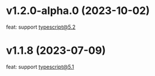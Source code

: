 # v1.2.0-alpha.0 (2023-10-02)

feat: support typescript@5.2
# v1.1.8 (2023-07-09)

feat: support typescript@5.1